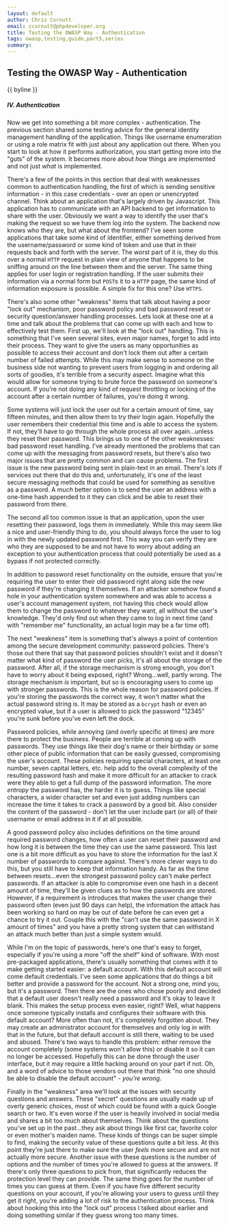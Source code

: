 ```yaml
---
layout: default
author: Chris Cornutt
email: ccornutt@phpdeveloper.org
title: Testing the OWASP Way - Authentication
tags: owasp,testing,guide,part5,series
summary:
---
```


Testing the OWASP Way - Authentication
--------------

{{ byline }}

##### IV. Authentication

Now we get into something a bit more complex - authentication. The previous section shared some testing advice for the general identity management handling of the application. Things like username enumeration or using a role matrix fit with just about any application out there. When you start to look at how it performs authorization, you start getting more into the "guts" of the system. It becomes more about *how* things are implemented and not just *what* is implemented.

There's a few of the points in this section that deal with weaknesses common to authentication handling, the first of which is sending sensitive information - in this case credentials - over an open or unencrypted channel. Think about an application that's largely driven by Javascript. This application has to communicate with an API backend to get information to share with the user. Obviously we want a way to identify the user that's making the request so we have them log into the system. The backend now knows who they are, but what about the frontend? I've seen some applications that take some kind of identifier, either something derived from the username/password or some kind of token and use that in their requests back and forth with the server. The worst part of it is, they do this over a normal `HTTP` request in plain view of anyone that happens to be sniffing around on the line between them and the server. The same thing applies for user login or registration handling. If the user submits their information via a normal form but `POST`s it to a `HTTP` page, the same kind of information exposure is possible. A simple fix for this one? Use `HTTPS`.

There's also some other "weakness" items that talk about having a poor "lock out" mechanism, poor password policy and bad password reset or security question/answer handling processes. Lets look at these one at a time and talk about the problems that can come up with each and how to effectively test them. First up, we'll look at the "lock out" handling. This is something that I've seen several sites, even major names, forget to add into their process. They want to give the users as many opportunities as possible to access their account and don't lock them out after a certain number of failed attempts. While this may make sense to someone on the business side not wanting to prevent users from logging in and ordering all sorts of goodies, it's terrible from a security aspect. Imagine what this would allow for someone trying to brute force the password on someone's account. If you're not doing any kind of request throttling or locking of the account after a certain number of failures, you're doing it wrong.

Some systems will just lock the user out for a certain amount of time, say fifteen minutes, and then allow them to try their login again. Hopefully the user remembers their credential this time and is able to access the system. If not, they'll have to go through the whole process all over again...unless they reset their password. This brings us to one of the other weaknesses: bad password reset handling. I've already mentioned the problems that can come up with the messaging from password resets, but there's also two major issues that are pretty common and can cause problems. The first issue is the new password being sent in plain-text in an email. There's *lots* if services out there that do this and, unfortunately, it's one of the least secure messaging methods that could be used for something as sensitive as a password. A *much* better option is to send the user an address with a one-time hash appended to it they can click and be able to reset their password from there.

The second all too common issue is that an application, upon the user resetting their password, logs them in immediately. While this may seem like a nice and user-friendly thing to do, you should always force the user to log in with the newly updated password first. This way you can verify they are who they are supposed to be and not have to worry about adding an exception to your authentication process that could potentially be used as a bypass if not protected correctly.

In addition to password reset functionality on the outside, ensure that you're requiring the user to enter their old password right along side the new password if they're changing it themselves. If an attacker somehow found a hole in your authentication system somewhere and was able to access a user's account management system, not having this check would allow them to change the password to whatever they want, all without the user's knowledge. They'd only find out when they came to log in next time (and with "remember me" functionality, an actual login may be a far time off).

The next "weakness" item is something that's always a point of contention among the secure development community: password policies. There's those out there that say that password policies shouldn't exist and it doesn't matter what kind of password the user picks, it's all about the storage of the password. After all, if the storage mechanism is strong enough, you don't have to worry about it being exposed, right? Wrong...well, partly wrong. The storage mechanism *is* important, but so is encouraging users to come up with stronger passwords. This is the whole reason for password policies. If you're storing the passwords the correct way, it won't matter what the actual password string is. It may be stored as a `bcrypt` hash or even an encrypted value, but if a user is allowed to pick the password "12345" you're sunk before you've even left the dock.

Password policies, while annoying (and overly specific at times) are more there to protect the business. People are terrible at coming up with passwords. They use things like their dog's name or their birthday or some other piece of public information that can be easily guessed, compromising the user's account. These policies requiring special characters, at least one number, seven capital letters, etc. help add to the overall complexity of the resulting password hash and make it more difficult for an attacker to crack were they able to get a full dump of the password information. The more *entropy* the password has, the harder it is to guess. Things like special characters, a wider character set and even just adding numbers can increase the time it takes to crack a password by a good bit. Also consider the content of the password - don't let the user include part (or all) of their username or email address in it if at all possible.

A good password policy also includes definitions on the time around required password changes, how often a user can reset their password and how long it is between the time they can use the same password. This last one is a bit more difficult as you have to store the information for the last X number of passwords to compare against. There's more clever ways to do this, but you still have to keep that information handy. As far as the time between resets...even the strongest password policy can't make perfect passwords. If an attacker is able to compromise even one hash in a decent amount of time, they'll be given clues as to how the passwords are stored. However, if a requirement is introduces that makes the user change their password often (even just 90 days can help), the information the attack has been working so hard on may be out of date before he can even get a chance to try it out. Couple this with the "can't use the same password in X amount of times" and you have a pretty strong system that can withstand an attack much better than just a simple system would.

While I'm on the topic of passwords, here's one that's easy to forget, especially if you're using a more "off the shelf" kind of software. With most pre-packaged applications, there's usually something that comes with it to make getting started easier: a default account. With this default account will come default credentials. I've seen some applications that do things a bit better and provide a password for the account. Not a strong one, mind you, but it's a password. Then there are the ones who chose poorly and decided that a default user doesn't really need a password and it's okay to leave it blank. This makes the setup process even easier, right? Well, what happens once someone typically installs and configures their software with this default account? More often than not, it's completely forgotten about. They may create an administrator account for themselves and only log in with that in the future, but that default account is still there, waiting to be used and abused. There's two ways to handle this problem: either remove the account completely (some systems won't allow this) or disable it so it can no longer be accessed. Hopefully this can be done through the user interface, but it may require a little hacking around on your part if not. Oh, and a word of advice to those vendors out there that think "no one should be able to disable the default account" - *you're wrong*.

Finally in the "weakness" area we'll look at the issues with security questions and answers. These "secret" questions are usually made up of overly generic choices, most of which could be found with a quick Google search or two. It's even worse if the user is heavily involved in social media and shares a bit too much about themselves. Think about the questions you've set up in the past...they ask about things like first car, favorite color or even mother's maiden name. These kinds of things can be super simple to find, making the security value of these questions quite a bit less. At this point they're just there to make sure the user *feels* more secure and are not actually more secure. Another issue with these questions is the number of options and the number of times you're allowed to guess at the answers. If there's only three questions to pick from, that significantly reduces the protection level they can provide. The same thing goes for the number of times you can guess at them. Even if you have five different security questions on your account, if you're allowing your users to guess until they get it right, you're adding a lot of risk to the authentication process. Think about hooking this into the "lock out" process I talked about earlier and doing something similar if they guess wrong too many times.